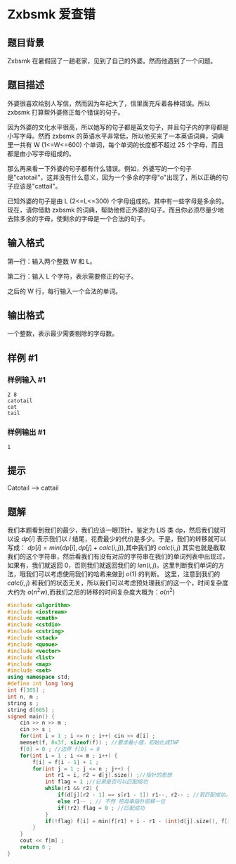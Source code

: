 # Zxbsmk 爱查错

## 题目背景

Zxbsmk 在暑假回了一趟老家，见到了自己的外婆。然而他遇到了一个问题。

## 题目描述

外婆很喜欢给别人写信，然而因为年纪大了，信里面充斥着各种错误。所以 zxbsmk 打算帮外婆修正每个错误的句子。

因为外婆的文化水平很高，所以她写的句子都是英文句子，并且句子内的字母都是小写字母。然而 zxbsmk 的英语水平非常低，所以他买来了一本英语词典，词典里一共有 W (1<=W<=600) 个单词，每个单词的长度都不超过 25 个字母，而且都是由小写字母组成的。

那么再来看一下外婆的句子都有什么错误。例如，外婆写的一个句子是"catotail"，这并没有什么意义，因为一个多余的字母"o"出现了，所以正确的句子应该是"cattail"。

已知外婆的句子是由 L (2<=L<=300) 个字母组成的。其中有一些字母是多余的。现在，请你借助 zxbsmk 的词典，帮助他修正外婆的句子。而且你必须尽量少地去除多余的字母，使剩余的字母是一个合法的句子。

## 输入格式

第一行：输入两个整数 W 和 L。

第二行：输入 L 个字符，表示需要修正的句子。

之后的 W 行，每行输入一个合法的单词。

## 输出格式

一个整数，表示最少需要剔除的字母数。

## 样例 #1

### 样例输入 #1

```
2 8
catotail
cat
tail
```

### 样例输出 #1

```
1
```

## 提示

Catotail —> cattail


## 题解
我们本题看到我们的最少，我们应该一眼顶针，鉴定为 LIS 类 dp，然后我们就可以设 $dp[i]$ 表示我们以 $i$ 结尾，花费最少的代价是多少。于是，我们的转移就可以写成：
$dp[i]=min(dp[i],dp[j]+calc(i,j))$,其中我们的 $calc(i,j)$ 其实也就是截取我们的这个字符串，然后看我们有没有对应的字符串在我们的单词列表中出现过，如果有，我们就返回 0，否则我们就返回我们的 $len(i,j)$。这里判断我们单词的方法，哦我们可以考虑使用我们的哈希来做到 $o(1)$ 的判断。
这里，注意到我们的 $calc(i,j)$ 和我们的状态无关，所以我们可以考虑预处理我们的这一个，时间复杂度大约为 $o(n^2w)$,而我们之后的转移的时间复杂度大概为：$o(n^2)$

```cpp
#include <algorithm>
#include <iostream>
#include <cmath>
#include <cstdio>
#include <cstring>
#include <stack>
#include <queue>
#include <vector>
#include <list>
#include <map>
#include <set>
using namespace std;
#define int long long
int f[305] ;
int n, m ;
string s ;
string d[605] ;
signed main() {
	cin >> n >> m ;
	cin >> s ;
	for(int i = 1 ; i <= n ; i++) cin >> d[i] ;
	memset(f, 0x3f, sizeof(f)) ; //要求最小值，初始化成INF
	f[0] = 0 ; //边界 f[0] = 0 
	for(int i = 1 ; i <= m ; i++) {
		f[i] = f[i - 1] + 1 ;
		for(int j = 1 ; j <= n ; j++) {
			int r1 = i, r2 = d[j].size() ;//指针的思想
			int flag = 1 ;//记录是否可以匹配成功
			while(r1 && r2) {
				if(d[j][r2 - 1] == s[r1 - 1]) r1--, r2-- ; //若匹配成功，各向前移一位
				else r1-- ; // 不然 把母串指针前移一位
				if(!r2) flag = 0 ; //匹配成功
			}
			if(!flag) f[i] = min(f[r1] + i - r1 - (int)d[j].size(), f[i]) ; // 若匹配成功，转移
		}
	}
	cout << f[m] ;
	return 0 ;
}


```